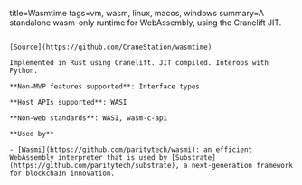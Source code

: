 title=Wasmtime
tags=vm, wasm, linux, macos, windows
summary=A standalone wasm-only runtime for WebAssembly, using the Cranelift JIT.
~~~~~~

[Source](https://github.com/CraneStation/wasmtime)

Implemented in Rust using Cranelift. JIT compiled. Interops with Python.

**Non-MVP features supported**: Interface types

**Host APIs supported**: WASI

**Non-web standards**: WASI, wasm-c-api

**Used by**

- [Wasmi](https://github.com/paritytech/wasmi): an efficient WebAssembly interpreter that is used by [Substrate](https://github.com/paritytech/substrate), a next-generation framework for blockchain innovation.
